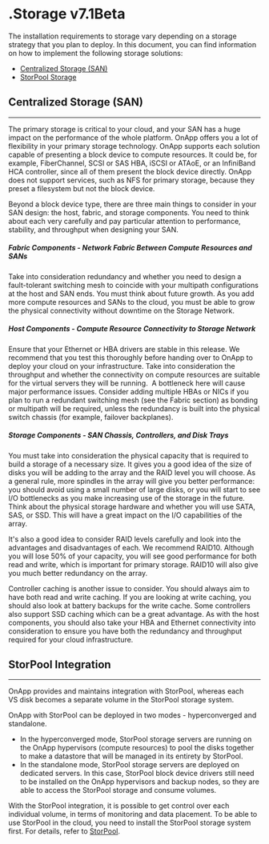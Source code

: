 # .Storage v7.1Beta

The installation requirements to storage vary depending on a storage strategy that you plan to deploy. In this document, you can find information on how to implement the following storage solutions: 

-   [Centralized Storage (SAN)](#id-.Storagev7.1Beta-centralized_storage)
-   [StorPool Storage](#id-.Storagev7.1Beta-storpool)

## Centralized Storage (SAN)

------------------------------------------------------------------------

The primary storage is critical to your cloud, and your SAN has a huge impact on the performance of the whole platform. OnApp offers you a lot of flexibility in your primary storage technology. OnApp supports each solution capable of presenting a block device to compute resources. It could be, for example, FiberChannel, SCSI or SAS HBA, iSCSI or ATAoE, or an InfiniBand HCA controller, since all of them present the block device directly. OnApp does not support services, such as NFS for primary storage, because they preset a filesystem but not the block device.

Beyond a block device type, there are three main things to consider in your SAN design: the host, fabric, and storage components. You need to think about each very carefully and pay particular attention to performance, stability, and throughput when designing your SAN.

##### **Fabric Components - Network Fabric Between Compute Resources and SANs**

Take into consideration redundancy and whether you need to design a fault-tolerant switching mesh to coincide with your multipath configurations at the host and SAN ends. You must think about future growth. As you add more compute resources and SANs to the cloud, you must be able to grow the physical connectivity without downtime on the Storage Network.

##### **Host Components - Compute Resource Connectivity to Storage Network**

Ensure that your Ethernet or HBA drivers are stable in this release. We recommend that you test this thoroughly before handing over to OnApp to deploy your cloud on your infrastructure. Take into consideration the throughput and whether the connectivity on compute resources are suitable for the virtual servers they will be running.  A bottleneck here will cause major performance issues. Consider adding multiple HBAs or NICs if you plan to run a redundant switching mesh (see the Fabric section) as bonding or multipath will be required, unless the redundancy is built into the physical switch chassis (for example, failover backplanes).

##### **Storage Components - SAN Chassis, Controllers, and Disk Trays**

You must take into consideration the physical capacity that is required to build a storage of a necessary size. It gives you a good idea of the size of disks you will be adding to the array and the RAID level you will choose. As a general rule, more spindles in the array will give you better performance: you should avoid using a small number of large disks, or you will start to see I/O bottlenecks as you make increasing use of the storage in the future. Think about the physical storage hardware and whether you will use SATA, SAS, or SSD. This will have a great impact on the I/O capabilities of the array.

It's also a good idea to consider RAID levels carefully and look into the advantages and disadvantages of each. We recommend RAID10. Although you will lose 50% of your capacity, you will see good performance for both read and write, which is important for primary storage. RAID10 will also give you much better redundancy on the array.

Controller caching is another issue to consider. You should always aim to have both read and write caching. If you are looking at write caching, you should also look at battery backups for the write cache. Some controllers also support SSD caching which can be a great advantage. As with the host components, you should also take your HBA and Ethernet connectivity into consideration to ensure you have both the redundancy and throughput required for your cloud infrastructure.

## StorPool Integration

------------------------------------------------------------------------

OnApp provides and maintains integration with StorPool, whereas each VS disk becomes a separate volume in the StorPool storage system. 

OnApp with StorPool can be deployed in two modes - hyperconverged and standalone. 

-   In the hyperconverged mode, StorPool storage servers are running on the OnApp hypervisors (compute resources) to pool the disks together to make a datastore that will be managed in its entirety by StorPool.
-   In the standalone mode, StorPool storage servers are deployed on dedicated servers. In this case, StorPool block device drivers still need to be installed on the OnApp hypervisors and backup nodes, so they are able to access the StorPool storage and consume volumes.

With the StorPool integration, it is possible to get control over each individual volume, in terms of monitoring and data placement. To be able to use StorPool in the cloud, you need to install the StorPool storage system first. For details, refer to [StorPool](https://docs.onapp.com/in/storpool).


